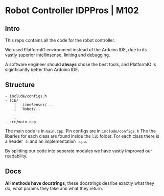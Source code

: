 # Robot Controller IDPPros | M102

## Intro

This repo contains all the code for the robot controller.

We used PlatformIO environment instead of the Arduino IDE, due to its vastly superior intellinsense, liniting and debugging.

A software engineer should **always** chose the best tools, and PlatformIO is siginficantly better than Arduino IDE.

## Structure

```
- include/configs.h
- lib/
	|	LineSensor/ ..
	|	Robot/..
	.
	.
- src/main.cpp
```

The main code is in `main.cpp`.
Pin configs are in `include/configs.h`
The the libaries for each class are found inside the `lib` folder. For each class there is a header `.h` and an implementation `.cpp`.

By splitting our code into seperate modules we have vastly improved our readability.

## Docs

**All methods have docstrings**, these docstrings desribe exactly what they do, what params they take and what they return.
